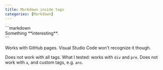 ```yaml
---
title: Markdown inside tags
categories: [Markdown]
---
```


<div markdown="1" class="ans">
```markdown
<div markdown="1">
Something **interesting**.
</div>
```
</div>

Works with GitHub pages. Visual Studio Code won't recognize it though.

Does not work with all tags. What I tested: works with `div` and `pre`.
Does not work with `a`, and custom tags, e.g. `ans`.

